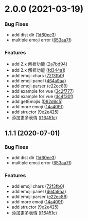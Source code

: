 # 2.0.0 (2021-03-19)


### Bug Fixes

* add dist dir ([1d60ee3](https://github.com/mingtianyihou33/wechat-emoji-parser/commit/1d60ee36c857a46833969852da9584c2200bdf23))
* multiple emoji error ([653aa7f](https://github.com/mingtianyihou33/wechat-emoji-parser/commit/653aa7f0921d4f091584f174e822cd680004f2af))


### Features

* add 2.x 解析功能 ([2a7bd94](https://github.com/mingtianyihou33/wechat-emoji-parser/commit/2a7bd94b5a382ed74e8d2310e4be6d651ba7f27e))
* add 2.x 解析功能 ([fd344a1](https://github.com/mingtianyihou33/wechat-emoji-parser/commit/fd344a1829ad18c3a327c5a64b90b729a76ae078))
* add emoji chars ([72f3fb0](https://github.com/mingtianyihou33/wechat-emoji-parser/commit/72f3fb00131af676493949ba4fb30ddafde48077))
* add emoji panel ([464a9aa](https://github.com/mingtianyihou33/wechat-emoji-parser/commit/464a9aac666070c2816bdac9ac68406dad74f40a))
* add emoji parser ([e22ec89](https://github.com/mingtianyihou33/wechat-emoji-parser/commit/e22ec893a73c4eee85f0e8bf6ea40827c42b149c))
* add example for vue ([3c2f777](https://github.com/mingtianyihou33/wechat-emoji-parser/commit/3c2f77781314b1f940595b8f2bc9335b5875f50f))
* add example for vue ([dc4f30f](https://github.com/mingtianyihou33/wechat-emoji-parser/commit/dc4f30f39be14a9f653461888092353dc277cf7d))
* add getEmojis ([092d6c5](https://github.com/mingtianyihou33/wechat-emoji-parser/commit/092d6c517c387ad321de288aa5b262aa83cb7944))
* add more emoji ([14a409f](https://github.com/mingtianyihou33/wechat-emoji-parser/commit/14a409f488cbc4eee29f970e7812ec4fe0eaef44))
* add structor ([9e2e425](https://github.com/mingtianyihou33/wechat-emoji-parser/commit/9e2e42533dc9017611d57fc215eb245b25332341))
* 添加更多表情 ([f16451c](https://github.com/mingtianyihou33/wechat-emoji-parser/commit/f16451c540a58abe21815d639e59e43834204add))



## 1.1.1 (2020-07-01)

### Bug Fixes

- add dist dir ([1d60ee3](https://github.com/mingtianyihou33/wechat-emoji-parser/commit/1d60ee36c857a46833969852da9584c2200bdf23))
- multiple emoji error ([653aa7f](https://github.com/mingtianyihou33/wechat-emoji-parser/commit/653aa7f0921d4f091584f174e822cd680004f2af))

### Features

- add emoji chars ([72f3fb0](https://github.com/mingtianyihou33/wechat-emoji-parser/commit/72f3fb00131af676493949ba4fb30ddafde48077))
- add emoji panel ([464a9aa](https://github.com/mingtianyihou33/wechat-emoji-parser/commit/464a9aac666070c2816bdac9ac68406dad74f40a))
- add emoji parser ([e22ec89](https://github.com/mingtianyihou33/wechat-emoji-parser/commit/e22ec893a73c4eee85f0e8bf6ea40827c42b149c))
- add more emoji ([14a409f](https://github.com/mingtianyihou33/wechat-emoji-parser/commit/14a409f488cbc4eee29f970e7812ec4fe0eaef44))
- add structor ([9e2e425](https://github.com/mingtianyihou33/wechat-emoji-parser/commit/9e2e42533dc9017611d57fc215eb245b25332341))
- 添加更多表情 ([f16451c](https://github.com/mingtianyihou33/wechat-emoji-parser/commit/f16451c540a58abe21815d639e59e43834204add))
